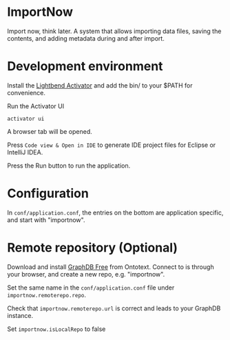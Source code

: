 # ImportNow

Import now, think later. A system that allows importing data files, saving the contents, and adding metadata during and after import.

# Development environment

Install the [Lightbend Activator](https://www.lightbend.com/activator/download) and add the bin/ to your $PATH for convenience.

Run the Activator UI

    activator ui

A browser tab will be opened. 

Press `Code view & Open in IDE` to generate IDE project files for Eclipse or IntelliJ IDEA.

Press the Run button to run the application.

# Configuration

In `conf/application.conf`, the entries on the bottom are application specific, and start with "importnow".

# Remote repository (Optional)

Download and install [GraphDB Free](http://info.ontotext.com/graphdb-free-ontotext) from Ontotext. Connect to is through your browser, and create a new repo, e.g. "importnow".

Set the same name in the `conf/application.conf` file under `importnow.remoterepo.repo`.

Check that `importnow.remoterepo.url` is correct and leads to your GraphDB instance.

Set `importnow.isLocalRepo` to false
